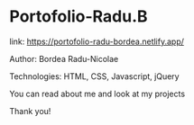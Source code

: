 # Portofolio-Radu.B

link: https://portofolio-radu-bordea.netlify.app/

Author: Bordea Radu-Nicolae

Technologies: 
HTML, CSS, Javascript, jQuery

You can read about me and look at my projects

Thank you!
